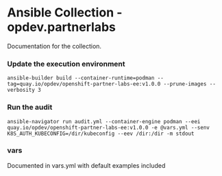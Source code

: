 # Ansible Collection - opdev.partnerlabs

Documentation for the collection.

### Update the execution environment
```shell
ansible-builder build --container-runtime=podman --tag=quay.io/opdev/openshift-partner-labs-ee:v1.0.0 --prune-images --verbosity 3
```

### Run the audit
```shell
ansible-navigator run audit.yml --container-engine podman --eei quay.io/opdev/openshift-partner-labs-ee:v1.0.0 -e @vars.yml --senv K8S_AUTH_KUBECONFIG=/dir/kubeconfig --eev /dir:/dir -m stdout
```

### vars
Documented in vars.yml with default examples included